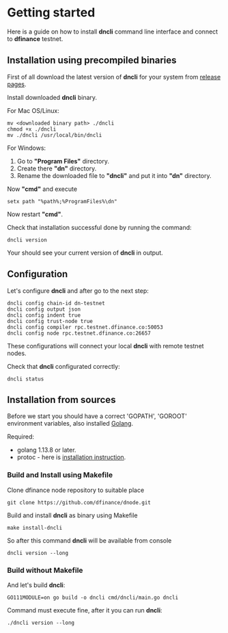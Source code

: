 # Getting started

Here is a guide on how to install **dncli** command line interface and connect to **dfinance** testnet.

## Installation using precompiled binaries

First of all download the latest version of **dncli** for your system from [release pages](https://github.com/dfinance/dnode/releases).

Install downloaded **dncli** binary.

For Mac OS/Linux:

```text
mv <downloaded binary path> ./dncli
chmod +x ./dncli
mv ./dncli /usr/local/bin/dncli
```

For Windows:

1. Go to **"Program Files"** directory.
2. Create there **"dn"** directory.
3. Rename the downloaded file to **"dncli"** and put it into **"dn"** directory.

Now **"cmd"** and execute

```text
setx path "%path%;%ProgramFiles%\dn"
```

Now restart **"cmd"**.

Check that installation successful done by running the command:

```text
dncli version
```

Your should see your current version of **dncli** in output.

## Configuration

Let's configure **dncli** and after go to the next step:

```text
dncli config chain-id dn-testnet
dncli config output json
dncli config indent true
dncli config trust-node true
dncli config compiler rpc.testnet.dfinance.co:50053
dncli config node rpc.testnet.dfinance.co:26657
```

These configurations will connect your local **dncli** with remote testnet nodes.

Check that **dncli** configurated correctly:

```text
dncli status
```

## Installation from sources

Before we start you should have a correct 'GOPATH', 'GOROOT' environment variables, also installed [Golang](https://golang.org/).

Required:

* golang 1.13.8 or later.
* protoc - here is [installation instruction](https://www.grpc.io/docs/quickstart/go/).

### Build and Install using Makefile

Clone dfinance node repository to suitable place

```text
git clone https://github.com/dfinance/dnode.git
```

Build and install **dncli** as binary using Makefile

```text
make install-dncli
```

So after this command **dncli** will be available from console

```text
dncli version --long
```

### Build without Makefile

And let's build **dncli**:

```text
GO111MODULE=on go build -o dncli cmd/dncli/main.go dncli
```

Command must execute fine, after it you can run **dncli**:

```text
./dncli version --long
```

